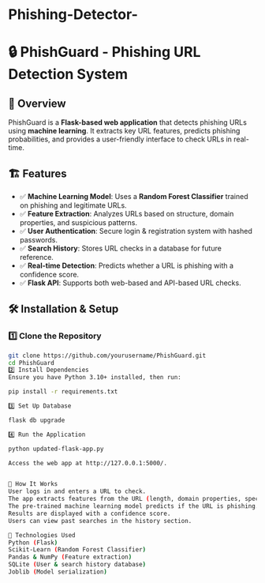 # Phishing-Detector-
# 🔒 PhishGuard - Phishing URL Detection System

## 🚀 Overview
PhishGuard is a **Flask-based web application** that detects phishing URLs using **machine learning**. It extracts key URL features, predicts phishing probabilities, and provides a user-friendly interface to check URLs in real-time.

## 🏗 Features
- ✅ **Machine Learning Model**: Uses a **Random Forest Classifier** trained on phishing and legitimate URLs.  
- ✅ **Feature Extraction**: Analyzes URLs based on structure, domain properties, and suspicious patterns.  
- ✅ **User Authentication**: Secure login & registration system with hashed passwords.  
- ✅ **Search History**: Stores URL checks in a database for future reference.  
- ✅ **Real-time Detection**: Predicts whether a URL is phishing with a confidence score.  
- ✅ **Flask API**: Supports both web-based and API-based URL checks.  


## 🛠 Installation & Setup

### 1️⃣ Clone the Repository
```sh
git clone https://github.com/yourusername/PhishGuard.git
cd PhishGuard
2️⃣ Install Dependencies
Ensure you have Python 3.10+ installed, then run:

pip install -r requirements.txt

3️⃣ Set Up Database

flask db upgrade

4️⃣ Run the Application

python updated-flask-app.py

Access the web app at http://127.0.0.1:5000/.


🎯 How It Works
User logs in and enters a URL to check.
The app extracts features from the URL (length, domain properties, special characters, etc.).
The pre-trained machine learning model predicts if the URL is phishing.
Results are displayed with a confidence score.
Users can view past searches in the history section.

🧩 Technologies Used
Python (Flask)
Scikit-Learn (Random Forest Classifier)
Pandas & NumPy (Feature extraction)
SQLite (User & search history database)
Joblib (Model serialization)
